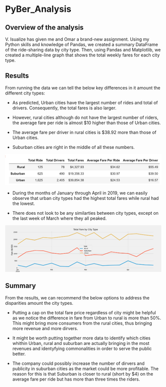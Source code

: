 # PyBer_Analysis

## Overview of the analysis
V. Isualize has given me and Omar a brand-new assignment. Using my Python skills and knowledge of Pandas, we created a summary DataFrame of the ride-sharing data by city type. Then, using Pandas and Matplotlib, we created a multiple-line graph that shows the total weekly fares for each city type. 

## Results
From running the data we can tell the below key differences in it amount the different city types:
* As predicted, Urban cities have the largest number of rides and total of drivers. Consequently, the total fares is also larger.

* However, rural cities although do not have the largest number of riders, the average fare per ride is almost $10 higher than those of Urban cities.

* The average fare per driver in rural cities is $38.92 more than those of Urban cities.

* Suburban cities are right in the middle of all these numbers.

![Summary](https://github.com/padilladaniela/PyBer_Analysis/blob/main/pyber_summary.png)


* During the months of January through April in 2019, we can easily observe that urban city types had the highest total fares while rural had the lowest.

* There does not look to be any similarties between city types, except on the last week of March where they all peaked.

![Summary](https://github.com/padilladaniela/PyBer_Analysis/blob/main/Challenge_fare_summary.png)

## Summary
From the results, we can recommend the below options to address the disparities amount the city types.

* Putting a cap on the total fare price regardless of city might be helpful as we notice the difference in fare from Urban to rural is more than 50%. This might bring more consumers from the rural cities, thus bringing more revenue and more dirvers.

* It might be worth putting together more data to identify which cities whithin Urban, rural and suburban are actually bringing in the most revenues and identyfying commonalities in order to serve the public better.

* The company could possibly increase the number of dirvers and publicity in suburban cities as the market could be more profitable. The reason for this is that Suburban is closer to rural (short by $4) on the average fare per ride but has more than three times the riders.
